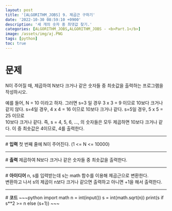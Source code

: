 ```yaml
---
layout: post
title: '[ALGORITHM_JOBS] 9. 제곱근 구하기'
date: '2022-10-30 08:59:10 +0900'
description: '세 개의 숫자 중 최댓값 찾기.'
categories: [ALGORITHM_JOBS,ALGORITHM_JOBS - <b>Part.1</b>]
image: /assets/img/aj.PNG
tags: [python]
toc: true
---
```

# <b>문제</b>
N이 주어질 때, 제곱하여 N보다 크거나 같은 숫자들 중 최솟값을 출력하는 프로그램을 작성하시오.<br>

예를 들어, N = 10 이라고 하자. 그러면 s=3 일 경우 3 x 3 = 9 이므로 10보다 크거나 같지 않다. s=4일 경우, 4 x 4 = 16 이므로 10보다 크거나 같다. s=5일 경우, 5 x 5 = 25 이므로<br>10보다 크거나 같다. 즉, s = 4, 5, 6, ..., 의 숫자들은 모두 제곱하면 10보다 크거나 같다. 이 중 최솟값은 4이므로, 4를 출력한다.<br>
<hr>
# <b>입력</b>
첫 번째 줄에 N이 주어진다. (1 <= N <= 10000)
<hr>
# <b>출력</b>
제곱하여 N보다 크거나 같은 숫자들 중 최솟값을 출력한다.
<hr>
# <b>아이디어</b>
n, s를 입력받는데 s는 math 함수를 이용해 제곱근으로 변환한다.<br>
변환하고 나서 s의 제곱이 n보다 크거나 같으면 출력하고 아니면 +1을 해서 출력한다.
<hr>
# <b>코드</b>
~~~python
import math
n = int(input())
s = int(math.sqrt(n))
print(s if s**2 >= n else (s+1))
~~~

